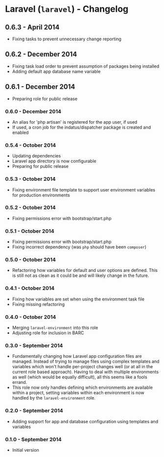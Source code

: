 # Laravel (`laravel`) - Changelog

## 0.6.3 - April 2014

* Fixing tasks to prevent unnecessary change reporting

## 0.6.2 - December 2014

* Fixing task load order to prevent assumption of packages being installed
* Adding default app database name variable

## 0.6.1 - December 2014

* Preparing role for public release

### 0.6.0 - December 2014

* An alias for 'php artisan' is registered for the app user, if used
* If used, a cron job for the indatus/dispatcher package is created and enabled

### 0.5.4 - October 2014

* Updating dependencies
* Laravel app directory is now configurable
* Preparing for public release

### 0.5.3 - October 2014

* Fixing environment file template to support user environment variables for production environments

### 0.5.2 - October 2014

* Fixing permissions error with bootstrap/start.php

### 0.5.1 - October 2014

* Fixing permissions error with bootstrap/start.php
* Fixing incorrect dependency (was `php` should have been `composer`)

### 0.5.0 - October 2014

* Refactoring how variables for default and user options are defined. This is still not as clean as it could be and will likely change in the future.

### 0.4.1 - October 2014

* Fixing how variables are set when using the environment task file
* Fixing missing refactoring

### 0.4.0 - October 2014

* Merging `laravel-environment` into this role
* Adjusting role for inclusion in BARC

### 0.3.0 - September 2014

* Fundamentally changing how Laravel app configuration files are managed. Instead of trying to manage files using complex templates and variables which won't handle per-project changes well (or at all in the current role based approach). Having to deal with multiple environments as well (which would be equally difficult), all this seems like a fools errand.
* This role now only handles defining which environments are available within a project, setting variables within each environment is now handled by the `laravel-environment` role.

### 0.2.0 - September 2014

* Adding support for app and database configuration using templates and variables

### 0.1.0 - September 2014

* Initial version
